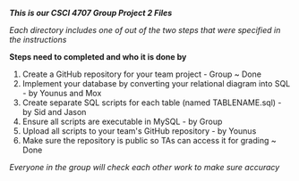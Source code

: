 ***This is our CSCI 4707 Group Project 2 Files***

*Each directory includes one of out of the two steps that were specified in the instructions*

**Steps need to completed and who it is done by**
1. Create a GitHub repository for your team project - Group ~ Done
2. Implement your database by converting your relational diagram into SQL - by Younus and Mox
3. Create separate SQL scripts for each table (named TABLENAME.sql) - by Sid and Jason
4. Ensure all scripts are executable in MySQL - by Group
5. Upload all scripts to your team's GitHub repository - by Younus
6. Make sure the repository is public so TAs can access it for grading ~ Done


*Everyone in the group will check each other work to make sure accuracy*
